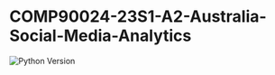# COMP90024-23S1-A2-Australia-Social-Media-Analytics
![Python Version](https://img.shields.io/badge/python-3.8%2B-blue)